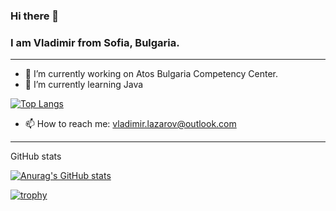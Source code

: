 ### Hi there 👋 
### I am Vladimir from Sofia, Bulgaria.
-------------------------------------------------------------------------------
- 🔭 I’m currently working on Atos Bulgaria Competency Center.
- 🌱 I’m currently learning Java

[![Top Langs](https://github-readme-stats.vercel.app/api/top-langs/?username=Taraskonski)](https://github.com/anuraghazra/github-readme-stats)

- 📫 How to reach me: vladimir.lazarov@outlook.com
-------------------------------------------------------------------------------
GitHub stats

[![Anurag's GitHub stats](https://github-readme-stats.vercel.app/api?username=Taraskonski)](https://github.com/anuraghazra/github-readme-stats)

[![trophy](https://github-profile-trophy.vercel.app/?username=Taraskonski)](https://github.com/ryo-ma/github-profile-trophy)
